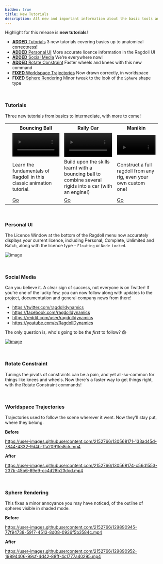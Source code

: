 ```yaml
---
hidden: true
title: New Tutorials
description: All new and important information about the basic tools and workflows for Ragdoll
---
```


Highlight for this release is **new tutorials!**

- [**ADDED** Tutorials](#tutorials) 3 new tutorials covering basics up to anatomical correctness!
- [**ADDED** Personal UI](#personal-ui) More accurate licence information in the Ragdoll UI
- [**ADDED** Social Media](#social-media) We're everywhere now!
- [**ADDED** Rotate Constraint](#rotate-constraint) Faster wheels and knees with this new command
- [**FIXED** Worldspace Trajectories](#worldspace-trajectories) Now drawn correctly, in worldspace
- [**FIXED** Sphere Rendering](#sphere-rendering) Minor tweak to the look of the `Sphere` shape type

<br>

### Tutorials

Three new tutorials from basics to intermediate, with more to come!

<table>
<tr>
    <th></th>
    <th class="text-align-center">Bouncing Ball</th>
    <th class="text-align-center">Rally Car</th>
    <th class="text-align-center">Manikin</th>
</tr>
<tr>
    <td></td>
    <td class="no-padding"><video autoplay muted="muted" loop="loop" width=100%>    <source src="https://user-images.githubusercontent.com/2152766/130355602-32378019-c606-449d-9b56-02a8e57ae821.mp4" type="video/mp4"></video></td>
    <td class="no-padding"><video autoplay muted="muted" loop="loop" width=100%>    <source src="https://user-images.githubusercontent.com/2152766/130355317-1874d90b-c366-43bc-a803-18467b9dc3bf.mp4" type="video/mp4"></video></td>
    <td class="no-padding"><video autoplay muted="muted" loop="loop" width=100%>    <source src="https://user-images.githubusercontent.com/2152766/130355301-d1e45c50-045c-4f9e-9394-6e665ac770b2.mp4" type="video/mp4"></video></td>
</tr>
<tr>
    <td></td>
    <td>Learn the fundamentals of Ragdoll in this classic animation tutorial. </td>
    <td>Build upon the skills learnt with a bouncing ball to combine several rigids into a car (with an engine!)</td>
    <td>Construct a full ragdoll from any rig, even your own custom one!</td>
</tr>
<tr>
    <td></td>
    <td class="text-align-center"><a href="/tutorials/bouncing_ball"><u>Go</u></a></td>
    <td class="text-align-center"><a href="/tutorials/rally_car"><u>Go</u></a></td>
    <td class="text-align-center"><a href="/tutorials/manikin"><u>Go</u></a></td>
</tr>
</table>

<br>

### Personal UI

The Licence Window at the bottom of the Ragdoll menu now accurately displays your current licence, including Personal, Complete, Unlimited and Batch, along with the licence type - `Floating` or `Node Locked`.

![image](https://user-images.githubusercontent.com/2152766/129899581-cec76be1-9761-40db-add5-bb1a7dfe688e.png)

<br>

### Social Media

Can you believe it. A clear sign of success, not everyone is on Twitter! If you're one of the lucky few, you can now follow along with updates to the project, documentation and general company news from there!

- https://twitter.com/ragdolldynamics
- https://facebook.com/ragdolldynamics
- https://reddit.com/user/ragdolldynamics
- https://youtube.com/c/RagdollDynamics
<!-- - https://instagram.com/ragdolldynamics -->

The only question is, who's going to be the *first* to follow? 😱

[![image](https://user-images.githubusercontent.com/2152766/129900266-790ab8f1-8858-44ee-9e15-e49eb368de85.png)](https://twitter.com/ragdolldynamics)

<br>

### Rotate Constraint

Tunings the pivots of constraints can be a pain, and yet all-so-common for things like knees and wheels. Now there's a faster way to get things right, with the Rotate Constraint commands!

<br>

### Worldspace Trajectories

Trajectories used to follow the scene wherever it went. Now they'll stay put, where they belong.

**Before**

https://user-images.githubusercontent.com/2152766/130568171-133ad45d-7844-4332-9d4b-1fa2091558c5.mp4

**After**

https://user-images.githubusercontent.com/2152766/130568174-c56d1553-237b-45b6-89e9-cc4d28b23dcd.mp4

<br>

### Sphere Rendering

This fixes a minor annoyance you may have noticed, of the outline of spheres visible in shaded mode.

**Before**

https://user-images.githubusercontent.com/2152766/129890945-77f94738-5917-4513-8d08-0936f5b3584c.mp4

**After**

https://user-images.githubusercontent.com/2152766/129890952-19894406-99cf-4d42-88ff-4c1777a40295.mp4

<br>